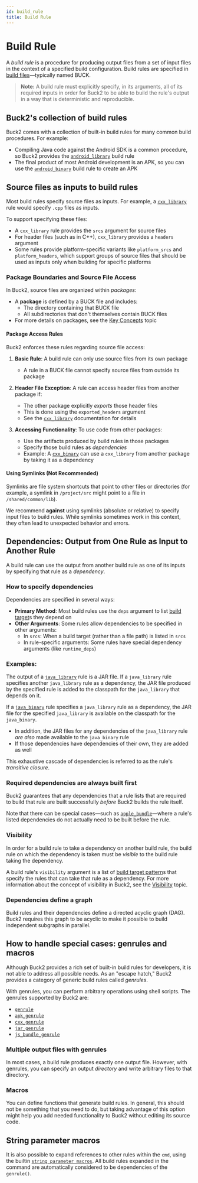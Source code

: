 ```yaml
---
id: build_rule
title: Build Rule
---
```


# Build Rule

A _build rule_ is a procedure for producing output files from a set of input
files in the context of a specified build configuration. Build rules are
specified in [build files](build_file.md)—typically named BUCK.

> **Note:** A build rule must explicitly specify, in its arguments, all of its
> required inputs in order for Buck2 to be able to build the rule's output in a
> way that is deterministic and reproducible.

## Buck2's collection of build rules

Buck2 comes with a collection of built-in build rules for many common build
procedures. For example:

- Compiling Java code against the Android SDK is a common procedure, so Buck2
  provides the [`android_library`](../../prelude/rules/android/android_library)
  build rule
- The final product of most Android development is an APK, so you can use the
  [`android_binary`](../../prelude/rules/android/android_binary) build rule to
  create an APK

## Source files as inputs to build rules

Most build rules specify source files as inputs. For example, a
[`cxx_library`](../../prelude/rules/cxx/cxx_library) rule would specify `.cpp`
files as inputs.

To support specifying these files:

- A `cxx_library` rule provides the `srcs` argument for source files
- For header files (such as in C++), `cxx_library` provides a `headers` argument
- Some rules provide platform-specific variants like `platform_srcs` and
  `platform_headers`, which support groups of source files that should be used
  as inputs only when building for specific platforms

### Package Boundaries and Source File Access

In Buck2, source files are organized within _packages_:

- A **package** is defined by a BUCK file and includes:
  - The directory containing that BUCK file
  - All subdirectories that don't themselves contain BUCK files
- For more details on packages, see the [Key Concepts](key_concepts.md) topic

#### Package Access Rules

Buck2 enforces these rules regarding source file access:

1. **Basic Rule**: A build rule can only use source files from its own package
   - A rule in a BUCK file cannot specify source files from outside its package

2. **Header File Exception**: A rule can access header files from another
   package if:
   - The other package explicitly _exports_ those header files
   - This is done using the `exported_headers` argument
   - See the [`cxx_library`](../../prelude/rules/cxx/cxx_library) documentation
     for details

3. **Accessing Functionality**: To use code from other packages:
   - Use the artifacts produced by build rules in those packages
   - Specify those build rules as _dependencies_
   - Example: A [`cxx_binary`](../../prelude/rules/cxx/cxx_binary) can use a
     `cxx_library` from another package by taking it as a dependency

#### Using Symlinks (Not Recommended)

Symlinks are file system shortcuts that point to other files or directories (for
example, a symlink in `/project/src` might point to a file in
`/shared/common/lib`).

We recommend **against** using symlinks (absolute or relative) to specify input
files to build rules. While symlinks sometimes work in this context, they often
lead to unexpected behavior and errors.

## Dependencies: Output from One Rule as Input to Another Rule

A build rule can use the output from another build rule as one of its inputs by
specifying that rule as a _dependency_.

### How to specify dependencies

Dependencies are specified in several ways:

- **Primary Method**: Most build rules use the `deps` argument to list
  [build target](build_target.md)s they depend on
- **Other Arguments**: Some rules allow dependencies to be specified in other
  arguments:
  - In `srcs`: When a build target (rather than a file path) is listed in `srcs`
  - In rule-specific arguments: Some rules have special dependency arguments
    (like `runtime_deps`)

### Examples:

The output of a [`java_library`](../../prelude/rules/java/java_library) rule is
a JAR file. If a `java_library` rule specifies another `java_library` rule as a
dependency, the JAR file produced by the specified rule is added to the
classpath for the `java_library` that depends on it.

If a [`java_binary`](../../prelude/rules/java/java_binary) rule specifies a
`java_library` rule as a dependency, the JAR file for the specified
`java_library` is available on the classpath for the `java_binary`.

- In addition, the JAR files for any dependencies of the `java_library` rule
  _are also_ made available to the `java_binary` rule
- If those dependencies have dependencies of their own, they are added as well

This exhaustive cascade of dependencies is referred to as the rule's _transitive
closure_.

### Required dependencies are always built first

Buck2 guarantees that any dependencies that a rule lists that are required to
build that rule are built successfully _before_ Buck2 builds the rule itself.

Note that there can be special cases—such as
[`apple_bundle`](../../prelude/rules/apple/apple_bundle)—where a rule's listed
dependencies do not actually need to be built before the rule.

### Visibility

In order for a build rule to take a dependency on another build rule, the build
rule on which the dependency is taken must be _visible_ to the build rule taking
the dependency.

A build rule's `visibility` argument is a list of
[build target pattern](target_pattern.md)s that specify the rules that can take
that rule as a dependency. For more information about the concept of visibility
in Buck2, see the [Visibility](visibility.md) topic.

### Dependencies define a graph

Build rules and their dependencies define a directed acyclic graph (DAG). Buck2
requires this graph to be acyclic to make it possible to build independent
subgraphs in parallel.

## How to handle special cases: genrules and macros

Although Buck2 provides a rich set of built-in build rules for developers, it is
not able to address all possible needs. As an "escape hatch," Buck2 provides a
category of generic build rules called _genrules_.

With genrules, you can perform arbitrary operations using shell scripts. The
genrules supported by Buck2 are:

- [`genrule`](../../prelude/rules/core/genrule)
- [`apk_genrule`](../../prelude/rules/android/apk_genrule)
- [`cxx_genrule`](../../prelude/rules/cxx/cxx_genrule)
- [`jar_genrule`](../../prelude/rules/java/jar_genrule)
- [`js_bundle_genrule`](../../prelude/rules/js/js_bundle_genrule)

### Multiple output files with genrules

In most cases, a build rule produces exactly one output file. However, with
genrules, you can specify an output _directory_ and write arbitrary files to
that directory.

### Macros

You can define functions that generate build rules. In general, this should not
be something that you need to do, but taking advantage of this option might help
you add needed functionality to Buck2 without editing its source code.

## String parameter macros

It is also possible to expand references to other rules within the `cmd`, using
the builtin
[`string parameter macros`](../../rule_authors/string_parameter_macros). All
build rules expanded in the command are automatically considered to be
dependencies of the `genrule()`.
